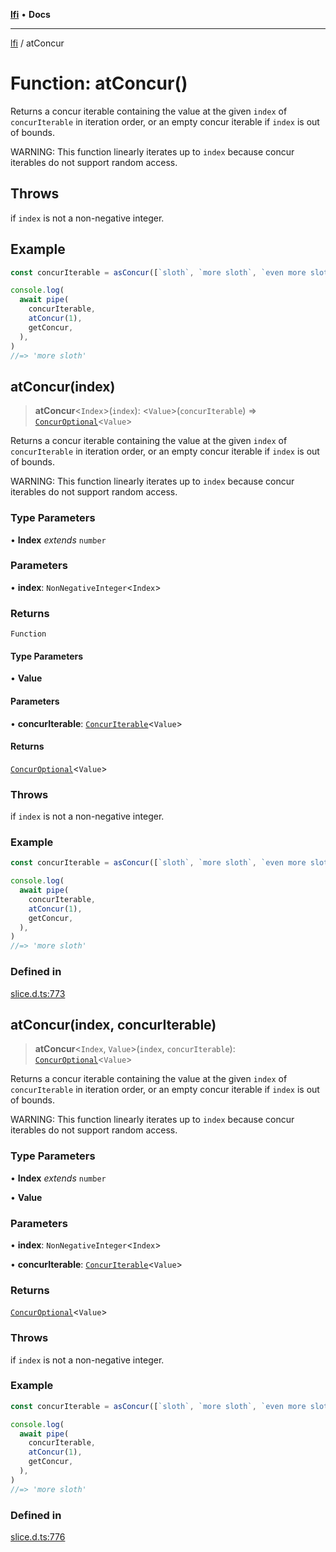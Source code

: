 [**lfi**](../readme.md) • **Docs**

***

[lfi](../globals.md) / atConcur

# Function: atConcur()

Returns a concur iterable containing the value at the given `index` of
`concurIterable` in iteration order, or an empty concur iterable if `index`
is out of bounds.

WARNING: This function linearly iterates up to `index` because concur
iterables do not support random access.

## Throws

if `index` is not a non-negative integer.

## Example

```js
const concurIterable = asConcur([`sloth`, `more sloth`, `even more sloth`])

console.log(
  await pipe(
    concurIterable,
    atConcur(1),
    getConcur,
  ),
)
//=> 'more sloth'
```

## atConcur(index)

> **atConcur**\<`Index`\>(`index`): \<`Value`\>(`concurIterable`) => [`ConcurOptional`](../type-aliases/ConcurOptional.md)\<`Value`\>

Returns a concur iterable containing the value at the given `index` of
`concurIterable` in iteration order, or an empty concur iterable if `index`
is out of bounds.

WARNING: This function linearly iterates up to `index` because concur
iterables do not support random access.

### Type Parameters

• **Index** *extends* `number`

### Parameters

• **index**: `NonNegativeInteger`\<`Index`\>

### Returns

`Function`

#### Type Parameters

• **Value**

#### Parameters

• **concurIterable**: [`ConcurIterable`](../type-aliases/ConcurIterable.md)\<`Value`\>

#### Returns

[`ConcurOptional`](../type-aliases/ConcurOptional.md)\<`Value`\>

### Throws

if `index` is not a non-negative integer.

### Example

```js
const concurIterable = asConcur([`sloth`, `more sloth`, `even more sloth`])

console.log(
  await pipe(
    concurIterable,
    atConcur(1),
    getConcur,
  ),
)
//=> 'more sloth'
```

### Defined in

[slice.d.ts:773](https://github.com/TomerAberbach/lfi/blob/fd6e1ff9d7b7d249090f89ead6d0a30e26aba2e4/src/operations/slice.d.ts#L773)

## atConcur(index, concurIterable)

> **atConcur**\<`Index`, `Value`\>(`index`, `concurIterable`): [`ConcurOptional`](../type-aliases/ConcurOptional.md)\<`Value`\>

Returns a concur iterable containing the value at the given `index` of
`concurIterable` in iteration order, or an empty concur iterable if `index`
is out of bounds.

WARNING: This function linearly iterates up to `index` because concur
iterables do not support random access.

### Type Parameters

• **Index** *extends* `number`

• **Value**

### Parameters

• **index**: `NonNegativeInteger`\<`Index`\>

• **concurIterable**: [`ConcurIterable`](../type-aliases/ConcurIterable.md)\<`Value`\>

### Returns

[`ConcurOptional`](../type-aliases/ConcurOptional.md)\<`Value`\>

### Throws

if `index` is not a non-negative integer.

### Example

```js
const concurIterable = asConcur([`sloth`, `more sloth`, `even more sloth`])

console.log(
  await pipe(
    concurIterable,
    atConcur(1),
    getConcur,
  ),
)
//=> 'more sloth'
```

### Defined in

[slice.d.ts:776](https://github.com/TomerAberbach/lfi/blob/fd6e1ff9d7b7d249090f89ead6d0a30e26aba2e4/src/operations/slice.d.ts#L776)

